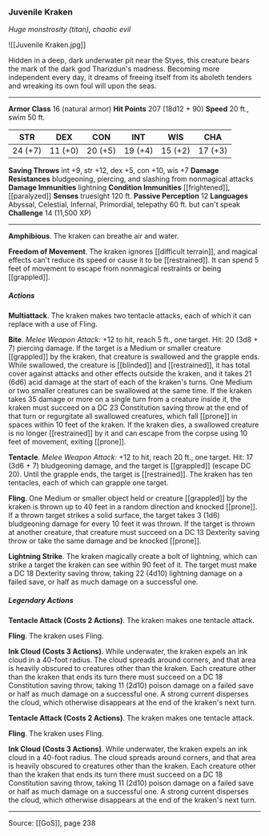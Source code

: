 ### Juvenile Kraken
_Huge monstrosity (titan), chaotic evil_

![[Juvenile Kraken.jpg]]

Hidden in a deep, dark underwater pit near the Styes, this creature bears the mark of the dark god Tharizdun's madness. Becoming more independent every day, it dreams of freeing itself from its aboleth tenders and wreaking its own foul will upon the seas.






---

**Armor Class** 16 (natural armor)
**Hit Points** 207 (18d12 + 90)
**Speed** 20 ft., swim 50 ft.

| STR     | DEX     | CON     | INT     | WIS     | CHA     |
|---------|---------|---------|---------|---------|---------|
| 24 (+7) | 11 (+0) | 20 (+5) | 19 (+4) | 15 (+2) | 17 (+3) |

**Saving Throws** int +9, str +12, dex +5, con +10, wis +7
**Damage Resistances** bludgeoning, piercing, and slashing from nonmagical attacks
**Damage Immunities** lightning
**Condition Immunities** [[frightened]], [[paralyzed]]
**Senses** truesight 120 ft.
**Passive Perception** 12
**Languages** Abyssal, Celestial, Infernal, Primordial, telepathy 60 ft. but can't speak
**Challenge** 14 (11,500 XP)

---

**Amphibious**. The kraken can breathe air and water.

**Freedom of Movement**. The kraken ignores [[difficult terrain]], and magical effects can't reduce its speed or cause it to be [[restrained]]. It can spend 5 feet of movement to escape from nonmagical restraints or being [[grappled]].

##### Actions
**Multiattack**. The kraken makes two tentacle attacks, each of which it can replace with a use of Fling.

**Bite**. _Melee Weapon Attack:_ +12 to hit, reach 5 ft., one target. Hit: 20 (3d8 + 7) piercing damage. If the target is a Medium or smaller creature [[grappled]] by the kraken, that creature is swallowed and the grapple ends. While swallowed, the creature is [[blinded]] and [[restrained]], it has total cover against attacks and other effects outside the kraken, and it takes 21 (6d6) acid damage at the start of each of the kraken's turns. One Medium or two smaller creatures can be swallowed at the same time. If the kraken takes 35 damage or more on a single turn from a creature inside it, the kraken must succeed on a DC 23 Constitution saving throw at the end of that turn or regurgitate all swallowed creatures, which fall [[prone]] in spaces within 10 feet of the kraken. If the kraken dies, a swallowed creature is no longer [[restrained]] by it and can escape from the corpse using 10 feet of movement, exiting [[prone]].

**Tentacle**. _Melee Weapon Attack:_ +12 to hit, reach 20 ft., one target. Hit: 17 (3d6 + 7) bludgeoning damage, and the target is [[grappled]] (escape DC 20). Until the grapple ends, the target is [[restrained]]. The kraken has ten tentacles, each of which can grapple one target.

**Fling**. One Medium or smaller object held or creature [[grappled]] by the kraken is thrown up to 40 feet in a random direction and knocked [[prone]]. If a thrown target strikes a solid surface, the target takes 3 (1d6) bludgeoning damage for every 10 feet it was thrown. If the target is thrown at another creature, that creature must succeed on a DC 13 Dexterity saving throw or take the same damage and be knocked [[prone]].

**Lightning Strike**. The kraken magically create a bolt of lightning, which can strike a target the kraken can see within 90 feet of it. The target must make a DC 18 Dexterity saving throw, taking 22 (4d10) lightning damage on a failed save, or half as much damage on a successful one.

##### Legendary Actions
**Tentacle Attack (Costs 2 Actions)**. The kraken makes one tentacle attack.

**Fling**. The kraken uses Fling.

**Ink Cloud (Costs 3 Actions)**. While underwater, the kraken expels an ink cloud in a 40-foot radius. The cloud spreads around corners, and that area is heavily obscured to creatures other than the kraken. Each creature other than the kraken that ends its turn there must succeed on a DC 18 Constitution saving throw, taking 11 (2d10) poison damage on a failed save or half as much damage on a successful one. A strong current disperses the cloud, which otherwise disappears at the end of the kraken's next turn.

**Tentacle Attack (Costs 2 Actions)**. The kraken makes one tentacle attack.

**Fling**. The kraken uses Fling.

**Ink Cloud (Costs 3 Actions)**. While underwater, the kraken expels an ink cloud in a 40-foot radius. The cloud spreads around corners, and that area is heavily obscured to creatures other than the kraken. Each creature other than the kraken that ends its turn there must succeed on a DC 18 Constitution saving throw, taking 11 (2d10) poison damage on a failed save or half as much damage on a successful one. A strong current disperses the cloud, which otherwise disappears at the end of the kraken's next turn.


---

Source: [[GoS]], page 238